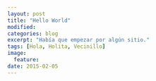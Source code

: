 ```yaml
---
layout: post
title: "Hello World"
modified:
categories: blog
excerpt: "Había que empezar por algún sitio."
tags: [Hola, Holita, Vecinillo]
image:
  feature:
date: 2015-02-05
---
```



